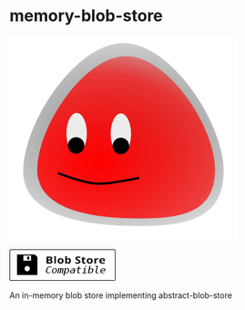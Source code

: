 memory-blob-store
=================

![memory-blob-store](./static/blobstore.png)

[![badge](./static/badge.png)](https://github.com/maxogdgen/abstract-blob-store)

An in-memory blob store implementing abstract-blob-store
